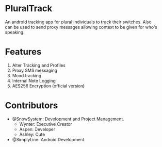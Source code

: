 # PluralTrack
An android tracking app for plural individuals to track their switches. Also can be used to send proxy messages allowing context to be given for who's speaking. 

# Features
1. Alter Tracking and Profiles
2. Proxy SMS messaging
3. Mood tracking
4. Internal Note Logging
5. AES256 Encryption (official version)

# Contributors
- @SnowSystem: Development and Project Management.
  - Wynter: Executive Creator
  - Aspen: Developer
  - Ashley: Cute
- @SimplyLinn: Android Development
